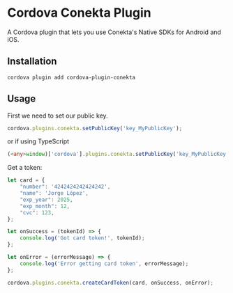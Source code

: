 # Cordova Conekta Plugin
A Cordova plugin that lets you use Conekta's Native SDKs for Android and iOS.

## Installation
```shell
cordova plugin add cordova-plugin-conekta
```

## Usage

First we need to set our public key. 
```javascript
cordova.plugins.conekta.setPublicKey('key_MyPublicKey');
```

or if using TypeScript

```typescript
(<any>window)['cordova'].plugins.conekta.setPublicKey('key_MyPublicKey');
```
Get a token:

```javascript
let card = {
    "number": '4242424242424242',
    "name": 'Jorge López',
    "exp_year": 2025,
    "exp_month": 12,
    "cvc": 123,
};

let onSuccess = (tokenId) => {
    console.log('Got card token!', tokenId);
};

let onError = (errorMessage) => {
    console.log('Error getting card token', errorMessage);
};

cordova.plugins.conekta.createCardToken(card, onSuccess, onError);
```
